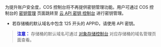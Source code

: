 为提升账户安全度，COS 控制台将不再提供密钥管理功能。用户可通过 COS 控制台的 [密钥管理](https://console.cloud.tencent.com/cos5/key) 页面跳转至 [云 API 密钥 控制台](https://console.cloud.tencent.com/capi) 进行密钥管理。
- 若存储桶的默认域名中包含 125 开头的 APPID，请使用 API 密钥。

> <font color="#0000cc">**注意：** </font>
> 存储桶的默认域名可通过 [对象存储控制台](https://console.cloud.tencent.com/cos5) 对应存储桶的域名管理页面查看。
